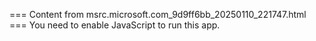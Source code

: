=== Content from msrc.microsoft.com_9d9ff6bb_20250110_221747.html ===
You need to enable JavaScript to run this app.
